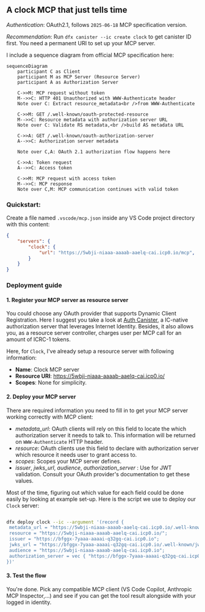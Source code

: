 ## **A clock MCP that just tells time**

*Authentication*: OAuth2.1, follows `2025-06-18` MCP specification version. 

*Recommendation*: Run `dfx canister --ic create clock` to get canister ID first. You need a permanent URI to set up your MCP server. 

I include a sequence diagram from official MCP specification here: 
```mermaid
sequenceDiagram
    participant C as Client
    participant M as MCP Server (Resource Server)
    participant A as Authorization Server

    C->>M: MCP request without token
    M-->>C: HTTP 401 Unauthorized with WWW-Authenticate header
    Note over C: Extract resource_metadata<br />from WWW-Authenticate

    C->>M: GET /.well-known/oauth-protected-resource
    M-->>C: Resource metadata with authorization server URL
    Note over C: Validate RS metadata,<br />build AS metadata URL

    C->>A: GET /.well-known/oauth-authorization-server
    A-->>C: Authorization server metadata

    Note over C,A: OAuth 2.1 authorization flow happens here

    C->>A: Token request
    A-->>C: Access token

    C->>M: MCP request with access token
    M-->>C: MCP response
    Note over C,M: MCP communication continues with valid token
```

### Quickstart:
Create a file named `.vscode/mcp.json` inside any VS Code project directory with this content: 
```json
{
    "servers": {
        "clock": {
            "url": "https://5wbji-niaaa-aaaab-aaelq-cai.icp0.io/mcp",
        }
    }
}
```
### Deployment guide
#### 1. Register your MCP server as resource server 

You could choose any OAuth provider that supports Dynamic Client Registration. Here I suggest you take a look at [Auth Canister](https://github.com/prometheus-protocol/auth-canister), a IC-native authorization server that leverages Internet Identity. Besides, it also allows you, as a resource server controller, charges user per MCP call for an amount of ICRC-1 tokens.

Here, for `Clock`, I've already setup a resource server with following information:
- **Name**: Clock MCP server
- **Resource URI**: https://5wbji-niaaa-aaaab-aaelq-cai.icp0.io/
- **Scopes**: None for simplicity. 

#### 2. Deploy your MCP server
There are required information you need to fill in to get your MCP server working correctly with MCP client:
- *metadata_url*: OAuth clients will rely on this field to locate the which authorization server it needs to talk to. This information will be returned on `WWW-Authenticate` HTTP header.
- *resource*: OAuth clients use this field to declare with authorization server which resource it needs user to grant access to. 
- *scopes*: Scopes your MCP server defines.
- *issuer*, *jwks_url*, *audience*, *authorization_server* : Use for JWT validation. Consult your OAuth provider's documentation to get these values. 

Most of the time, figuring out which value for each field could be done easily by looking at example set-up. Here is the script we use to deploy our `Clock` server:
```sh

dfx deploy clock --ic --argument '(record {
 metadata_url = "https://5wbji-niaaa-aaaab-aaelq-cai.icp0.io/.well-known/oauth-protected-resource";
 resource = "https://5wbji-niaaa-aaaab-aaelq-cai.icp0.io/";
 issuer = "https://bfggx-7yaaa-aaaai-q32gq-cai.icp0.io";
 jwks_url = "https://bfggx-7yaaa-aaaai-q32gq-cai.icp0.io/.well-known/jwks.json";
 audience = "https://5wbji-niaaa-aaaab-aaelq-cai.icp0.io";
 authorization_server = vec { "https://bfggx-7yaaa-aaaai-q32gq-cai.icp0.io" };
})'
```
#### 3. Test the flow
You're done. Pick any compatible MCP client (VS Code Copilot, Anthropic MCP Inspector,...) and see if you can get the tool result alongside with your logged in identity. 
